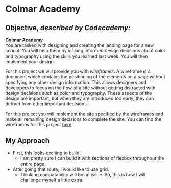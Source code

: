Colmar Academy
=============

Objective, _described by Codecademy:_
------------------------------------------------------

**Colmar Academy**  
You are tasked with designing and creating the landing page for a new school. You will help them by making informed design decisions about color and typography using the skills you learned last week. You will then implement your design.

For this project we will provide you with _wireframes_. A wireframe is a document which contains the positioning of the elements on a page without specifying any other design information. This allows designers and developers to focus on the flow of a site without getting distracted with design decisions such as color and typography. These aspects of the design are important, but when they are introduced too early, they can detract from other important decisions.

For this project you will implement the site specified by the wireframes and make all remaining design decisions to complete the site. You can find the wireframes for this project [here](https://content.codecademy.com/courses/freelance-1/capstone-2/colmar-academy-spec.png).

My Approach
------------------

* First, this looks exciting to build. 
    * I am pretty sure I can build it with sections of flexbox throughout the entire page. 
* After going that route, I would like to use grid. 
    * Thinking compatability will be an issue. So, this is how I will challenge myself a little extra.